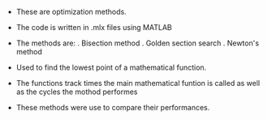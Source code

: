 - These are optimization methods.
- The code is written in .mlx files using MATLAB

- The methods are:
    . Bisection method
    . Golden section search
    . Newton's method
- Used to find the lowest point of a mathematical function.
- The functions track times the main mathematical funtion is called as well as the cycles the mothod performes
- These methods were use to compare their performances.
